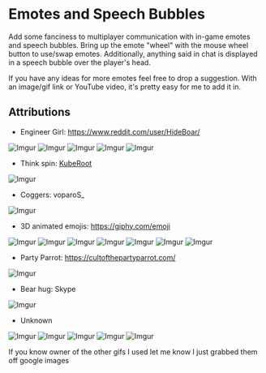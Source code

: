 # Emotes and Speech Bubbles

Add some fanciness to multiplayer communication with in-game emotes and speech bubbles. Bring up the emote "wheel" with the mouse wheel button to use/swap emotes. Additionally, anything said in chat is displayed in a speech bubble over the player's head. 

If you have any ideas for more emotes feel free to drop a suggestion. With an image/gif link or YouTube video, it's pretty easy for me to add it in.

## Attributions
- Engineer Girl: https://www.reddit.com/user/HideBoar/

![Imgur](https://i.imgur.com/z5wiI1i.gif) ![Imgur](https://i.imgur.com/0uOLeN5.gif) ![Imgur](https://i.imgur.com/JLTybqa.gif) ![Imgur](https://i.imgur.com/dsGSgJb.gif) ![Imgur](https://i.imgur.com/z7i64F8.gif)

- Think spin: [KubeRoot](https://github.com/KubeRoot)

![Imgur](https://i.imgur.com/vi6f8eK.gif)

- Coggers: voparoS_

![Imgur](https://i.imgur.com/8titZh2.gif)

- 3D animated emojis: https://giphy.com/emoji

![Imgur](https://i.imgur.com/8PZuucp.gif) ![Imgur](https://i.imgur.com/Rm5EE7L.gif) ![Imgur](https://i.imgur.com/6OzM5gA.gif) ![Imgur](https://i.imgur.com/1vs6RXZ.gif) ![Imgur](https://i.imgur.com/hPsFrDL.gif) ![Imgur](https://i.imgur.com/yvF8YpP.gif) ![Imgur](https://i.imgur.com/eYaSXwc.gif)

- Party Parrot: https://cultofthepartyparrot.com/

![Imgur](https://i.imgur.com/IntiUKI.gif)

- Bear hug: Skype

![Imgur](https://i.imgur.com/MaINRvO.gif)

- Unknown

![Imgur](https://i.imgur.com/yc82Ejy.gif) ![Imgur](https://i.imgur.com/fmXTPv5.gif) ![Imgur](https://i.imgur.com/a5UfySO.gif) ![Imgur](https://i.imgur.com/k9upOfW.gif) ![Imgur](https://i.imgur.com/xmyGfuY.gif)

If you know owner of the other gifs I used let me know I just grabbed them off google images

